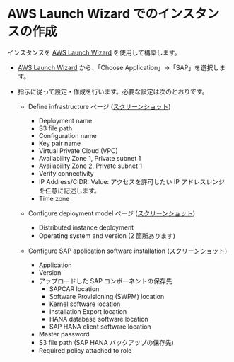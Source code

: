# AWS Launch Wizard でのインスタンスの作成

インスタンスを [AWS Launch Wizard](https://us-west-2.console.aws.amazon.com/launchwizard/home) を使用して構築します。

- [AWS Launch Wizard](https://us-west-2.console.aws.amazon.com/launchwizard/home) から、「Choose Application」→「SAP」を選択します。

- 指示に従って設定・作成を行います。必要な設定は次のとおりです。

	- Define infrastructure ページ ([スクリーンショット](./launchwizard.dir/s1.png))
    	- Deployment name
    	- S3 file path
    	- Configuration name
    	- Key pair name
    	- Virtual Private Cloud (VPC)
    	- Availability Zone 1, Private subnet 1
    	- Availability Zone 2, Private subnet 1
    	- Verify connectivity
    	- IP Address/CIDR: Value: アクセスを許可したい IP アドレスレンジを任意に記述します。
    	- Time zone

	- Configure deployment model ページ ([スクリーンショット](./launchwizard.dir/s3.png))
    	- Distributed instance deployment
    	- Operating system and version (2 箇所あります)

	- Configure SAP application software installation ([スクリーンショット](./launchwizard.dir/s4.png))
    	- Application
    	- Version
    	- アップロードした SAP コンポーネントの保存先
        	- SAPCAR location
        	- Software Provisioning (SWPM) location
        	- Kernel software location
        	- Installation Export location
        	- HANA database software location
        	- SAP HANA client software location
    	- Master password
    	- S3 file path (SAP HANA バックアップの保存先)
		- Required policy attached to role
